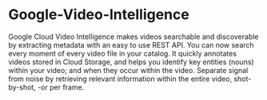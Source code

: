 # Google-Video-Intelligence


Google Cloud Video Intelligence makes videos searchable and discoverable by extracting metadata with an easy to use REST API. You can now search every moment of every video file in your catalog. It quickly annotates videos stored in Cloud Storage, and helps you identify key entities (nouns) within your video; and when they occur within the video. Separate signal from noise by retrieving relevant information within the entire video, shot-by-shot, -or per frame.